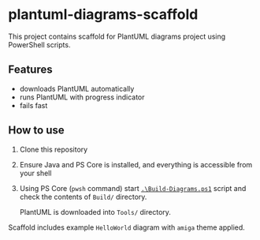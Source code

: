 # plantuml-diagrams-scaffold

This project contains scaffold for PlantUML diagrams project
using PowerShell scripts.

## Features

- downloads PlantUML automatically
- runs PlantUML with progress indicator
- fails fast

## How to use

1. Clone this repository
2. Ensure Java and PS Core is installed, and
everything is accessible from your shell
3. Using PS Core (`pwsh` command) start [`.\Build-Diagrams.ps1`](./Build-Diagrams.ps1)
script and check the contents of `Build/` directory.

    PlantUML is downloaded into `Tools/` directory.

Scaffold includes example `HelloWorld` diagram with `amiga` theme applied.


